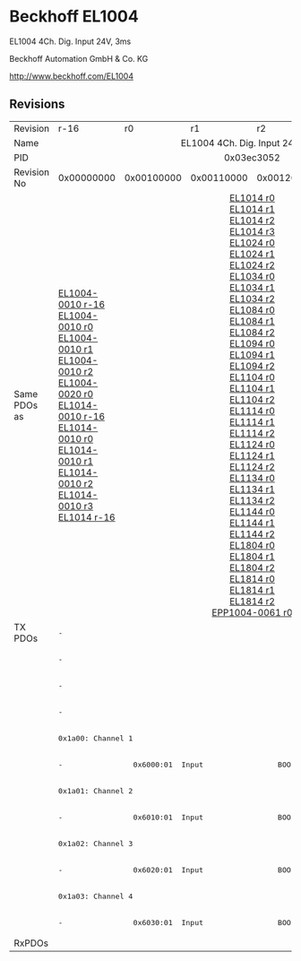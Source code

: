 # Beckhoff EL1004

EL1004 4Ch. Dig. Input 24V, 3ms

Beckhoff Automation GmbH & Co. KG

http://www.beckhoff.com/EL1004

## Revisions
<table>
<tr>
<td>Revision</td>
<td>r-16</td>
<td>r0</td>
<td>r1</td>
<td>r2</td>
<td>r3</td>
<td>r9979</td>
</tr>
<tr>
<td>Name</td>
<td colspan=6 align="center">EL1004 4Ch. Dig. Input 24V, 3ms</td>
</tr>
<tr>
<td>PID</td>
<td colspan=6 align="center">0x03ec3052</td>
</tr>
<tr>
<td>Revision No</td>
<td>0x00000000</td>
<td>0x00100000</td>
<td>0x00110000</td>
<td>0x00120000</td>
<td>0x00130000</td>
<td>0x270b0000</td>
</tr>
<tr>
<td>Same PDOs as</td>
<td><a href="EL1004-0010.md">EL1004-0010 r-16</a><br/><a href="EL1004-0010.md">EL1004-0010 r0</a><br/><a href="EL1004-0010.md">EL1004-0010 r1</a><br/><a href="EL1004-0010.md">EL1004-0010 r2</a><br/><a href="EL1004-0020.md">EL1004-0020 r0</a><br/><a href="EL1014-0010.md">EL1014-0010 r-16</a><br/><a href="EL1014-0010.md">EL1014-0010 r0</a><br/><a href="EL1014-0010.md">EL1014-0010 r1</a><br/><a href="EL1014-0010.md">EL1014-0010 r2</a><br/><a href="EL1014-0010.md">EL1014-0010 r3</a><br/><a href="EL1014.md">EL1014 r-16</a></td>
<td colspan=4 align="center"><a href="EL1014.md">EL1014 r0</a><br/><a href="EL1014.md">EL1014 r1</a><br/><a href="EL1014.md">EL1014 r2</a><br/><a href="EL1014.md">EL1014 r3</a><br/><a href="EL1024.md">EL1024 r0</a><br/><a href="EL1024.md">EL1024 r1</a><br/><a href="EL1024.md">EL1024 r2</a><br/><a href="EL1034.md">EL1034 r0</a><br/><a href="EL1034.md">EL1034 r1</a><br/><a href="EL1034.md">EL1034 r2</a><br/><a href="EL1084.md">EL1084 r0</a><br/><a href="EL1084.md">EL1084 r1</a><br/><a href="EL1084.md">EL1084 r2</a><br/><a href="EL1094.md">EL1094 r0</a><br/><a href="EL1094.md">EL1094 r1</a><br/><a href="EL1094.md">EL1094 r2</a><br/><a href="EL1104.md">EL1104 r0</a><br/><a href="EL1104.md">EL1104 r1</a><br/><a href="EL1104.md">EL1104 r2</a><br/><a href="EL1114.md">EL1114 r0</a><br/><a href="EL1114.md">EL1114 r1</a><br/><a href="EL1114.md">EL1114 r2</a><br/><a href="EL1124.md">EL1124 r0</a><br/><a href="EL1124.md">EL1124 r1</a><br/><a href="EL1124.md">EL1124 r2</a><br/><a href="EL1134.md">EL1134 r0</a><br/><a href="EL1134.md">EL1134 r1</a><br/><a href="EL1134.md">EL1134 r2</a><br/><a href="EL1144.md">EL1144 r0</a><br/><a href="EL1144.md">EL1144 r1</a><br/><a href="EL1144.md">EL1144 r2</a><br/><a href="EL1804.md">EL1804 r0</a><br/><a href="EL1804.md">EL1804 r1</a><br/><a href="EL1804.md">EL1804 r2</a><br/><a href="EL1814.md">EL1814 r0</a><br/><a href="EL1814.md">EL1814 r1</a><br/><a href="EL1814.md">EL1814 r2</a><br/><a href="EPP1004-0061.md">EPP1004-0061 r0</a></td>
<td><a href="EL1014.md">EL1014 r9979</a></td>
</tr>
<tr>
<td rowspan=12 valign=top>TX PDOs</td>
<td colspan=5 align="left"><pre>-</pre></td>
<td><pre>: </pre></td>
<td></td>
</tr>
<tr>
<td colspan=5 align="left"><pre>-</pre></td>
<td><pre>: </pre></td>
</tr>
<tr>
<td colspan=5 align="left"><pre>-</pre></td>
<td><pre>: </pre></td>
</tr>
<tr>
<td colspan=5 align="left"><pre>-</pre></td>
<td><pre>: </pre></td>
</tr>
<tr>
<td colspan=5 align="left"><pre>0x1a00: Channel 1</pre></td>
<td><pre>-</pre></td>
</tr>
<tr>
<td><pre>-</pre></td>
<td colspan=4 align="left"><pre>  0x6000:01  Input                 BOOL</pre></td>
<td><pre>-</pre></td>
</tr>
<tr>
<td colspan=5 align="left"><pre>0x1a01: Channel 2</pre></td>
<td><pre>-</pre></td>
</tr>
<tr>
<td><pre>-</pre></td>
<td colspan=4 align="left"><pre>  0x6010:01  Input                 BOOL</pre></td>
<td><pre>-</pre></td>
</tr>
<tr>
<td colspan=5 align="left"><pre>0x1a02: Channel 3</pre></td>
<td><pre>-</pre></td>
</tr>
<tr>
<td><pre>-</pre></td>
<td colspan=4 align="left"><pre>  0x6020:01  Input                 BOOL</pre></td>
<td><pre>-</pre></td>
</tr>
<tr>
<td colspan=5 align="left"><pre>0x1a03: Channel 4</pre></td>
<td><pre>-</pre></td>
</tr>
<tr>
<td><pre>-</pre></td>
<td colspan=4 align="left"><pre>  0x6030:01  Input                 BOOL</pre></td>
<td><pre>-</pre></td>
</tr>
<tr>
<td>RxPDOs</td>
<td colspan=6 align="left"></td>
</tr>
</table>

